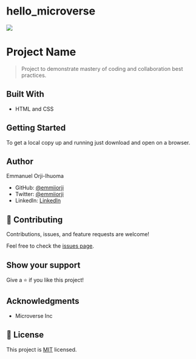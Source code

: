 # hello_microverse

![](https://img.shields.io/badge/Microverse-blueviolet)

# Project Name

> Project to demonstrate mastery of coding and collaboration best practices.


## Built With

- HTML and CSS


## Getting Started


To get a local copy up and running just download and open on a browser.



## Author
Emmanuel Orji-Ihuoma

- GitHub: [@emmiiorji](https://github.com/emmiiorji)
- Twitter: [@emmiiorji](https://twitter.com/emmiiorji)
- LinkedIn: [LinkedIn](https://linkedin.com/in/emmanuel-orji-2a8317121)


## 🤝 Contributing

Contributions, issues, and feature requests are welcome!

Feel free to check the [issues page](../../issues/).

## Show your support

Give a ⭐️ if you like this project!

## Acknowledgments

- Microverse Inc

## 📝 License

This project is [MIT](./MIT.md) licensed.
